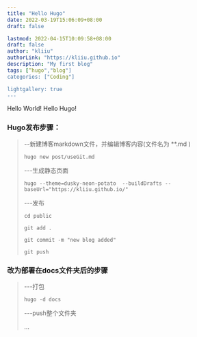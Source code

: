 ```yaml
---
title: "Hello Hugo"
date: 2022-03-19T15:06:09+08:00
draft: false

lastmod: 2022-04-15T10:09:58+08:00
draft: false
author: "kliiu"
authorLink: "https://kliiu.github.io"
description: "My first blog"
tags: [“hugo","blog"]
categories: ["Coding"]

lightgallery: true
---
```

Hello World! Hello Hugo!

<!--more-->

### Hugo发布步骤：

>--新建博客markdown文件，并编辑博客内容(文件名为 **.md )
>
> ``` hugo new post/useGit.md ```
> 
> ---生成静态页面
> 
> ```hugo --theme=dusky-neon-potato  --buildDrafts --baseUrl="https://kliiu.github.io/"```
> 
> ---发布
> 
> ```cd public ```
> 
> ```git add .```
> 
> ```git commit -m "new blog added"```
> 
> ```git push ```

### 改为部署在docs文件夹后的步骤

> ---打包
> 
> ```hugo -d docs```
> 
> ---push整个文件夹
> 
>  ...
> 
